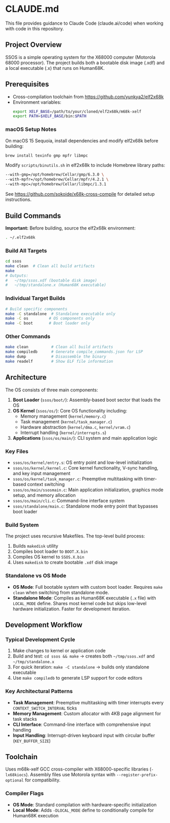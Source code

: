 # CLAUDE.md

This file provides guidance to Claude Code (claude.ai/code) when working with code in this repository.

## Project Overview

SSOS is a simple operating system for the X68000 computer (Motorola 68000 processor). The project builds both a bootable disk image (.xdf) and a local executable (.x) that runs on Human68K.

## Prerequisites

- Cross-compilation toolchain from https://github.com/yunkya2/elf2x68k
- Environment variables:
  ```bash
  export XELF_BASE=/path/to/your/cloned/elf2x68k/m68k-xelf
  export PATH=$XELF_BASE/bin:$PATH
  ```

### macOS Setup Notes
On macOS 15 Sequoia, install dependencies and modify elf2x68k before building:
```bash
brew install texinfo gmp mpfr libmpc
```
Modify `scripts/binutils.sh` in elf2x68k to include Homebrew library paths:
```bash
--with-gmp=/opt/homebrew/Cellar/gmp/6.3.0 \
--with-mpfr=/opt/homebrew/Cellar/mpfr/4.2.1 \
--with-mpc=/opt/homebrew/Cellar/libmpc/1.3.1
```
See https://github.com/sokoide/x68k-cross-compile for detailed setup instructions.

## Build Commands

**Important:** Before building, source the elf2x68k environment:
```bash
. ~/.elf2x68k
```

### Build All Targets
```bash
cd ssos
make clean  # Clean all build artifacts
make
# Outputs:
#   ~/tmp/ssos.xdf (bootable disk image)
#   ~/tmp/standalone.x (Human68K executable)
```

### Individual Target Builds
```bash
# Build specific components
make -C standalone  # Standalone executable only
make -C os         # OS components only
make -C boot       # Boot loader only
```

### Other Commands
```bash
make clean          # Clean all build artifacts
make compiledb      # Generate compile_commands.json for LSP
make dump           # Disassemble the binary
make readelf        # Show ELF file information
```

## Architecture

The OS consists of three main components:

1. **Boot Loader** (`ssos/boot/`): Assembly-based boot sector that loads the OS
2. **OS Kernel** (`ssos/os/`): Core OS functionality including:
   - Memory management (`kernel/memory.c`)
   - Task management (`kernel/task_manager.c`)
   - Hardware abstraction (`kernel/dma.c`, `kernel/vram.c`)
   - Interrupt handling (`kernel/interrupts.s`)
3. **Applications** (`ssos/os/main/`): CLI system and main application logic

### Key Files
- `ssos/os/kernel/entry.s`: OS entry point and low-level initialization
- `ssos/os/kernel/kernel.c`: Core kernel functionality, V-sync handling, and key input management
- `ssos/os/kernel/task_manager.c`: Preemptive multitasking with timer-based context switching
- `ssos/os/main/ssosmain.c`: Main application initialization, graphics mode setup, and memory allocation
- `ssos/os/main/cli.c`: Command-line interface system
- `ssos/standalone/main.c`: Standalone mode entry point that bypasses boot loader

### Build System
The project uses recursive Makefiles. The top-level build process:
1. Builds `makedisk` utility
2. Compiles boot loader to `BOOT.X.bin`
3. Compiles OS kernel to `SSOS.X.bin`
4. Uses `makedisk` to create bootable `.xdf` disk image

### Standalone vs OS Mode
- **OS Mode**: Full bootable system with custom boot loader. Requires `make clean` when switching from standalone mode.
- **Standalone Mode**: Compiles as Human68K executable (`.x` file) with `LOCAL_MODE` define. Shares most kernel code but skips low-level hardware initialization. Faster for development iteration.

## Development Workflow

### Typical Development Cycle
1. Make changes to kernel or application code
2. Build and test: `cd ssos && make` → creates both `~/tmp/ssos.xdf` and `~/tmp/standalone.x`
3. For quick iteration: `make -C standalone` → builds only standalone executable
4. Use `make compiledb` to generate LSP support for code editors

### Key Architectural Patterns
- **Task Management**: Preemptive multitasking with timer interrupts every `CONTEXT_SWITCH_INTERVAL` ticks
- **Memory Management**: Custom allocator with 4KB page alignment for task stacks
- **CLI Interface**: Command-line interface with comprehensive input handling
- **Input Handling**: Interrupt-driven keyboard input with circular buffer (`KEY_BUFFER_SIZE`)

## Toolchain
Uses m68k-xelf GCC cross-compiler with X68000-specific libraries (`-lx68kiocs`). Assembly files use Motorola syntax with `--register-prefix-optional` for compatibility.

### Compiler Flags
- **OS Mode**: Standard compilation with hardware-specific initialization
- **Local Mode**: Adds `-DLOCAL_MODE` define to conditionally compile for Human68K execution